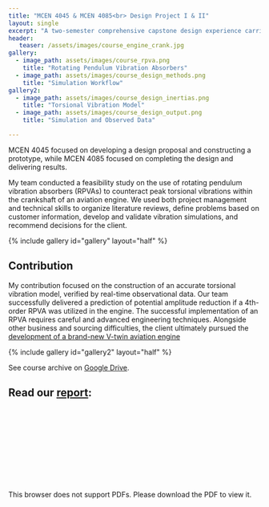 ```yaml
---
title: "MCEN 4045 & MCEN 4085<br> Design Project I & II"
layout: single
excerpt: "A two-semester comprehensive capstone design experience carried out by a team of three."
header:
   teaser: /assets/images/course_engine_crank.jpg
gallery:
  - image_path: assets/images/course_rpva.png
    title: "Rotating Pendulum Vibration Absorbers"
  - image_path: assets/images/course_design_methods.png
    title: "Simulation Workflow"
gallery2:
  - image_path: assets/images/course_design_inertias.png
    title: "Torsional Vibration Model"
  - image_path: assets/images/course_design_output.png
    title: "Simulation and Observed Data"

---
```


MCEN 4045 focused on developing a design proposal and constructing a prototype, while MCEN 4085 focused on completing the design and delivering results.

My team conducted a feasibility study on the use of rotating pendulum vibration absorbers (RPVAs) to counteract peak torsional vibrations within the crankshaft of an aviation engine. 
We used both project management and technical skills to organize literature reviews, define problems based on customer information, develop and validate vibration simulations, and recommend decisions for the client.

{% include gallery id="gallery" layout="half" %}

## Contribution
My contribution focused on the construction of an accurate torsional vibration model, verified by  real-time observational data. 
Our team successfully delivered a prediction of potential amplitude reduction if a 4th-order RPVA was utilized in the engine.
The successful implementation of an RPVA requires careful and advanced engineering techniques. Alongside other business and sourcing difficulties, the client ultimately pursued the [development of a brand-new V-twin aviation engine](/portfolio/spiritengineering)

{% include gallery id="gallery2" layout="half" %}

See course archive on [Google Drive](https://drive.google.com/drive/folders/0Bx-cli2KeHSBM0pfLVF6THNCTXc?resourcekey=0-EesGnlZRS474qXDJ77BMhw&usp=drive_link).

## Read our [report](/assets/Design_Project_Report.pdf):


<object data="/assets/Design_Project_Report.pdf" type="application/pdf" width="700px" height="1000px">
    <embed src="/assets/Design_Project_Report.pdf">
        <p>This browser does not support PDFs. Please download the PDF to view it.</p>
    </embed>
</object>

